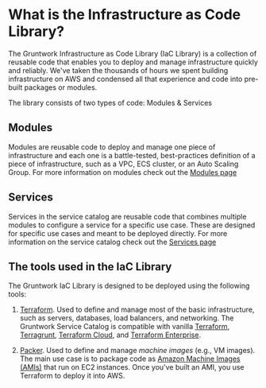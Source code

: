# What is the Infrastructure as Code Library?

The Gruntwork Infrastructure as Code Library (IaC Library) is a collection of reusable code that enables you to deploy and manage infrastructure quickly and reliably. We've taken the thousands of hours we spent building infrastructure on AWS and condensed all that experience and code into pre-built packages or modules.  

The library consists of two types of code: Modules & Services

## Modules

Modules are reusable code to deploy and manage one piece of infrastructure and each one is a battle-tested, best-practices definition of a piece of infrastructure, such as a VPC, ECS cluster, or an Auto Scaling Group. For more information on modules check out the [Modules page](/iac/whats-this/modules/)

## Services

Services in the service catalog are reusable code that combines multiple modules to configure a service for a specific use case. These are designed for specific use cases and meant to be deployed directly. For more information on the service catalog check out the [Services page](/iac/whats-this/services/)

## The tools used in the IaC Library

The Gruntwork IaC Library is designed to be deployed using the following tools:

1. [Terraform](https://www.terraform.io/). Used to define and manage most of the basic infrastructure, such as servers, databases, load balancers, and networking. The Gruntwork Service Catalog is compatible with vanilla [Terraform](https://www.terraform.io/), [Terragrunt](https://terragrunt.gruntwork.io/), [Terraform
   Cloud](https://www.hashicorp.com/blog/announcing-terraform-cloud/), and [Terraform
   Enterprise](https://www.terraform.io/docs/enterprise/index.html).

1. [Packer](https://www.packer.io/). Used to define and manage _machine images_ (e.g., VM images). The main use case is
   to package code as [Amazon Machine Images (AMIs)](https://docs.aws.amazon.com/AWSEC2/latest/UserGuide/AMIs.html)
   that run on EC2 instances. Once you've built an AMI, you use Terraform to deploy it into AWS.


<!-- ##DOCS-SOURCER-START
{
  "sourcePlugin": "local-copier",
  "hash": "e9a26f2ae902a33659e17c464714405a"
}
##DOCS-SOURCER-END -->
